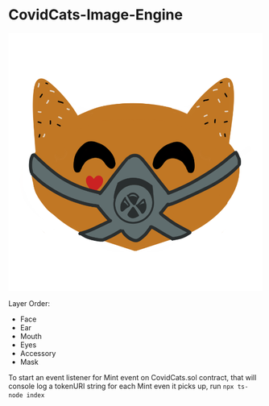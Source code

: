 # CovidCats-Image-Engine


<img src="https://raw.githubusercontent.com/kyzooghost/CovidCats-Image-Engine/main/images/homecat.png" width="512" height="512" />

Layer Order:
- Face
- Ear
- Mouth
- Eyes
- Accessory
- Mask


To start an event listener for Mint event on CovidCats.sol contract, that will console log a tokenURI string for each Mint even it picks up, run `npx ts-node index`